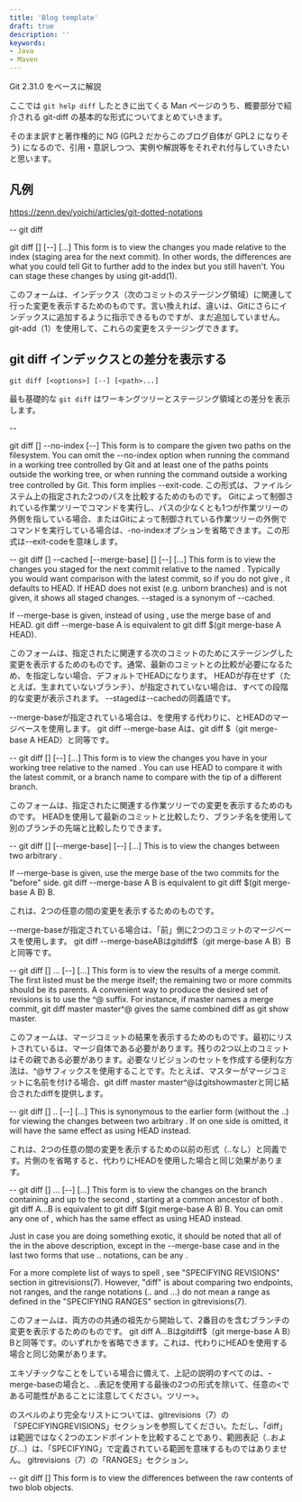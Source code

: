 ```yaml
---
title: 'Blog template'
draft: true
description: ''
keywords:
- Java
- Maven
---
```


Git 2.31.0 をベースに解説

ここでは `git help diff` したときに出てくる Man ページのうち、概要部分で紹介される git-diff の基本的な形式についてまとめていきます。

そのまま訳すと著作権的に NG (GPL2 だからこのブログ自体が GPL2 になりそう) になるので、引用・意訳しつつ、実例や解説等をそれぞれ付与していきたいと思います。

## 凡例

https://zenn.dev/yoichi/articles/git-dotted-notations


--
git diff

git diff [<options>] [--] [<path>...]
This form is to view the changes you made relative to the index (staging area for the next commit). In other words, the differences are what you could tell Git to further add to the index but you still haven't. You can stage these changes by using git-add(1).

このフォームは、インデックス（次のコミットのステージング領域）に関連して行った変更を表示するためのものです。言い換えれば、違いは、Gitにさらにインデックスに追加するように指示できるものですが、まだ追加していません。 git-add（1）を使用して、これらの変更をステージングできます。

## git diff インデックスとの差分を表示する

```
git diff [<options>] [--] [<path>...]
```

最も基礎的な `git diff` はワーキングツリーとステージング領域との差分を表示します。

--

git diff [<options>] --no-index [--] <path> <path>
This form is to compare the given two paths on the filesystem. You can omit the --no-index option when running the command in a working tree controlled by Git and at least one of the paths points outside the working tree, or when running the command outside a working tree controlled by Git. This form implies --exit-code.
この形式は、ファイルシステム上の指定された2つのパスを比較するためのものです。 Gitによって制御されている作業ツリーでコマンドを実行し、パスの少なくとも1つが作業ツリーの外側を指している場合、またはGitによって制御されている作業ツリーの外側でコマンドを実行している場合は、-no-indexオプションを省略できます。この形式は--exit-codeを意味します。



--
git diff [<options>] --cached [--merge-base] [<commit>] [--] [<path>...]
This form is to view the changes you staged for the next commit relative to the named <commit>. Typically you would want comparison with the latest commit, so if you do not give <commit>, it defaults to HEAD. If HEAD does not exist (e.g.  unborn branches) and <commit> is not given, it shows all staged changes. --staged is a synonym of --cached.

If --merge-base is given, instead of using <commit>, use the merge base of <commit> and HEAD.  git diff --merge-base A is equivalent to git diff $(git merge-base A HEAD).

このフォームは、指定された<commit>に関連する次のコミットのためにステージングした変更を表示するためのものです。通常、最新のコミットとの比較が必要になるため、<commit>を指定しない場合、デフォルトでHEADになります。 HEADが存在せず（たとえば、生まれていないブランチ）、<commit>が指定されていない場合は、すべての段階的な変更が表示されます。 --stagedは--cachedの同義語です。

--merge-baseが指定されている場合は、<commit>を使用する代わりに、<commit>とHEADのマージベースを使用します。 git diff --merge-base Aは、git diff $（git merge-base A HEAD）と同等です。

--
git diff [<options>] <commit> [--] [<path>...]
This form is to view the changes you have in your working tree relative to the named <commit>. You can use HEAD to compare it with the latest commit, or a branch name to compare with the tip of a different branch.

このフォームは、指定された<commit>に関連する作業ツリーでの変更を表示するためのものです。 HEADを使用して最新のコミットと比較したり、ブランチ名を使用して別のブランチの先端と比較したりできます。


--
git diff [<options>] [--merge-base] <commit> <commit> [--] [<path>...]
This is to view the changes between two arbitrary <commit>.

If --merge-base is given, use the merge base of the two commits for the "before" side.  git diff --merge-base A B is equivalent to git diff $(git merge-base A B) B.

これは、2つの任意の<commit>間の変更を表示するためのものです。

--merge-baseが指定されている場合は、「前」側に2つのコミットのマージベースを使用します。 git diff --merge-baseABはgitdiff$（git merge-base A B）Bと同等です。

--
git diff [<options>] <commit> <commit>... <commit> [--] [<path>...]
This form is to view the results of a merge commit. The first listed <commit> must be the merge itself; the remaining two or more commits should be its parents. A convenient way to produce the desired set of revisions is to use the ^@ suffix.  For instance, if master names a merge commit, git diff master master^@ gives the same combined diff as git show master.

このフォームは、マージコミットの結果を表示するためのものです。最初にリストされている<commit>は、マージ自体である必要があります。残りの2つ以上のコミットはその親である必要があります。必要なリビジョンのセットを作成する便利な方法は、^@サフィックスを使用することです。たとえば、マスターがマージコミットに名前を付ける場合、git diff master master^@はgitshowmasterと同じ結合されたdiffを提供します。

--
git diff [<options>] <commit>..<commit> [--] [<path>...]
This is synonymous to the earlier form (without the ..) for viewing the changes between two arbitrary <commit>. If <commit> on one side is omitted, it will have the same effect as using HEAD instead.

これは、2つの任意の<commit>間の変更を表示するための以前の形式（..なし）と同義です。片側の<commit>を省略すると、代わりにHEADを使用した場合と同じ効果があります。

--
git diff [<options>] <commit>...<commit> [--] [<path>...]
This form is to view the changes on the branch containing and up to the second <commit>, starting at a common ancestor of both <commit>.  git diff A...B is equivalent to git diff $(git merge-base A B) B. You can omit any one of <commit>, which has the same effect as using HEAD instead.

Just in case you are doing something exotic, it should be noted that all of the <commit> in the above description, except in the --merge-base case and in the last two forms that use .. notations, can be any <tree>.

For a more complete list of ways to spell <commit>, see "SPECIFYING REVISIONS" section in gitrevisions(7). However, "diff" is about comparing two endpoints, not ranges, and the range notations (<commit>..<commit> and <commit>...<commit>) do not mean a range as defined in the "SPECIFYING RANGES" section in gitrevisions(7).


このフォームは、両方の<commit>の共通の祖先から開始して、2番目の<commit>を含むブランチの変更を表示するためのものです。 git diff A...Bはgitdiff$（git merge-base A B）Bと同等です。<commit>のいずれかを省略できます。これは、代わりにHEADを使用する場合と同じ効果があります。

エキゾチックなことをしている場合に備えて、上記の説明のすべての<commit>は、-merge-baseの場合と、..表記を使用する最後の2つの形式を除いて、任意の<である可能性があることに注意してください。ツリー>。

<commit>のスペルのより完全なリストについては、gitrevisions（7）の「SPECIFYINGREVISIONS」セクションを参照してください。ただし、「diff」は範囲ではなく2つのエンドポイントを比較することであり、範囲表記（<commit>..<commit>および<commit>...<commit>）は、「SPECIFYING」で定義されている範囲を意味するものではありません。 gitrevisions（7）の「RANGES」セクション。

--
git diff [<options>] <blob> <blob>
This form is to view the differences between the raw contents of two blob objects.

